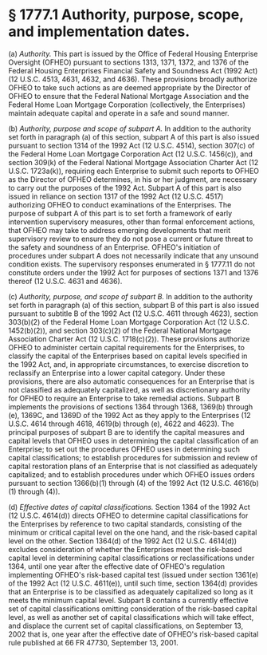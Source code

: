 # § 1777.1   Authority, purpose, scope, and implementation dates.

(a) *Authority.* This part is issued by the Office of Federal Housing Enterprise Oversight (OFHEO) pursuant to sections 1313, 1371, 1372, and 1376 of the Federal Housing Enterprises Financial Safety and Soundness Act (1992 Act) (12 U.S.C. 4513, 4631, 4632, and 4636). These provisions broadly authorize OFHEO to take such actions as are deemed appropriate by the Director of OFHEO to ensure that the Federal National Mortgage Association and the Federal Home Loan Mortgage Corporation (collectively, the Enterprises) maintain adequate capital and operate in a safe and sound manner.


(b) *Authority, purpose and scope of subpart A.* In addition to the authority set forth in paragraph (a) of this section, subpart A of this part is also issued pursuant to section 1314 of the 1992 Act (12 U.S.C. 4514), section 307(c) of the Federal Home Loan Mortgage Corporation Act (12 U.S.C. 1456(c)), and section 309(k) of the Federal National Mortgage Association Charter Act (12 U.S.C. 1723a(k)), requiring each Enterprise to submit such reports to OFHEO as the Director of OFHEO determines, in his or her judgment, are necessary to carry out the purposes of the 1992 Act. Subpart A of this part is also issued in reliance on section 1317 of the 1992 Act (12 U.S.C. 4517) authorizing OFHEO to conduct examinations of the Enterprises. The purpose of subpart A of this part is to set forth a framework of early intervention supervisory measures, other than formal enforcement actions, that OFHEO may take to address emerging developments that merit supervisory review to ensure they do not pose a current or future threat to the safety and soundness of an Enterprise. OFHEO's initiation of procedures under subpart A does not necessarily indicate that any unsound condition exists. The supervisory responses enumerated in § 1777.11 do not constitute orders under the 1992 Act for purposes of sections 1371 and 1376 thereof (12 U.S.C. 4631 and 4636).


(c) *Authority, purpose, and scope of subpart B.* In addition to the authority set forth in paragraph (a) of this section, subpart B of this part is also issued pursuant to subtitle B of the 1992 Act (12 U.S.C. 4611 through 4623), section 303(b)(2) of the Federal Home Loan Mortgage Corporation Act (12 U.S.C. 1452(b)(2)), and section 303(c)(2) of the Federal National Mortgage Association Charter Act (12 U.S.C. 1718(c)(2)). These provisions authorize OFHEO to administer certain capital requirements for the Enterprises, to classify the capital of the Enterprises based on capital levels specified in the 1992 Act, and, in appropriate circumstances, to exercise discretion to reclassify an Enterprise into a lower capital category. Under these provisions, there are also automatic consequences for an Enterprise that is not classified as adequately capitalized, as well as discretionary authority for OFHEO to require an Enterprise to take remedial actions. Subpart B implements the provisions of sections 1364 through 1368, 1369(b) through (e), 1369C, and 1369D of the 1992 Act as they apply to the Enterprises (12 U.S.C. 4614 through 4618, 4619(b) through (e), 4622 and 4623). The principal purposes of subpart B are to identify the capital measures and capital levels that OFHEO uses in determining the capital classification of an Enterprise; to set out the procedures OFHEO uses in determining such capital classifications; to establish procedures for submission and review of capital restoration plans of an Enterprise that is not classified as adequately capitalized; and to establish procedures under which OFHEO issues orders pursuant to section 1366(b)(1) through (4) of the 1992 Act (12 U.S.C. 4616(b)(1) through (4)).


(d) *Effective dates of capital classifications.* Section 1364 of the 1992 Act (12 U.S.C. 4614(d)) directs OFHEO to determine capital classifications for the Enterprises by reference to two capital standards, consisting of the minimum or critical capital level on the one hand, and the risk-based capital level on the other. Section 1364(d) of the 1992 Act (12 U.S.C. 4614(d)) excludes consideration of whether the Enterprises meet the risk-based capital level in determining capital classifications or reclassifications under 1364, until one year after the effective date of OFHEO's regulation implementing OFHEO's risk-based capital test (issued under section 1361(e) of the 1992 Act (12 U.S.C. 4611(e)), until such time, section 1364(d) provides that an Enterprise is to be classified as adequately capitalized so long as it meets the minimum capital level. Subpart B contains a currently effective set of capital classifications omitting consideration of the risk-based capital level, as well as another set of capital classifications which will take effect, and displace the current set of capital classifications, on September 13, 2002 that is, one year after the effective date of OFHEO's risk-based capital rule published at 66 FR 47730, September 13, 2001.




